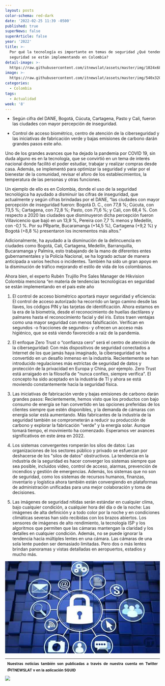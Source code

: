 ```yaml
---
layout: posts
color-schema: red-dark
date: '2022-02-25 11:39 -0500'
published: true
superNews: false
superArticle: false
year: '2022'
title: >-
  Por qué la tecnología es importante en temas de seguridad ¿Qué tendencias en
  seguridad se están implementando en Colombia?
detail-image: >-
  https://raw.githubusercontent.com/itnewslat/assets/master/img/1024x680/Seguridad-g.jpg
image: >-
  https://raw.githubusercontent.com/itnewslat/assets/master/img/540x320/Seguridad-p.jpg
categories:
  - Colombia
tags:
  - Actualidad
week: '8'
---
```

- Según cifra del DANE, Bogotá, Cúcuta, Cartagena, Pasto y Cali, fueron las ciudades con mayor percepción de inseguridad.

- Control de acceso biométrico, centro de atención de la ciberseguridad y las iniciativas de fabricación verde y bajas emisiones de carbono darán grandes pasos este año.

Uno de los grandes avances que ha dejado la pandemia por COVID 19, sin duda alguno es en la tecnología, que se convirtió en un tema de interés nacional donde facilitó el poder estudiar, trabajar y realizar compras desde casa. Además, se implementó para optimizar la seguridad y velar por el bienestar de la comunidad, revisar el aforo de los establecimientos, la temperatura de las personas y otras funciones.

Un ejemplo de ello es en Colombia, donde el uso de la seguridad tecnológica ha ayudado a disminuir las cifras de inseguridad, que actualmente y según cifras brindadas por el DANE, “las ciudades con mayor percepción de inseguridad fueron: Bogotá D. C., con 77,8 %; Cúcuta, con 73,5 %; Cartagena, con 72,8 %; Pasto, con 71,6 %; y Cali, con 68,4 %. Con respecto a 2020 las ciudades que disminuyeron dicha percepción fueron Villavicencio que bajó en un 13,9 %, Pereira con 7,7 % menos y Medellín, con -0,1 %. Por su  PRparte, Bucaramanga (+14,5 %), Cartagena (+9,2 %) y Bogotá (+8,8 %) presentaron los incrementos más altos.”

Adicionalmente, ha ayudado a la disminución de la delincuencia en ciudades como Bogotá, Cali, Cartagena, Medellín, Barranquilla, Bucaramanga y Palmira, esto trabajando de la mano de diferentes entes gubernamentales y la Policía Nacional, se ha logrado actuar de manera anticipada a varios hechos o incidentes. También ha sido un gran apoyo en la disminución de tráfico mejorando el estilo de vida de los colombianos.

Ahora bien, el experto  Rubén Trujillo Pre Sales Manager de Hikvision Colombia menciona  “en materia de tendencias tecnológicas en seguridad se están implementando en el país este año


1. El control de acceso biométrico aportará mayor seguridad y eficiencia:
 El control de acceso autorizado ha recorrido un largo camino desde las llaves, los códigos PIN y las tarjetas de identificación. Ahora estamos en la era de la biometría, desde el reconocimiento de huellas dactilares y palmares hasta el reconocimiento facial y del iris. Estos traen ventajas como una mayor seguridad con menos falsificación. Verifican en segundos -o fracciones de segundos- y ofrecen un acceso más higiénico, que se está viendo favorecido a raíz de la pandemia.
 
1. El enfoque Zero Trust o “confianza cero” será el centro de atención de la ciberseguridad:
 Con más dispositivos de seguridad conectados a Internet de los que jamás haya imaginado, la ciberseguridad se ha convertido en un desafío inmenso en la industria. Recientemente se han introducido regulaciones más estrictas de seguridad de datos y protección de la privacidad en Europa y China, por ejemplo. Zero Trust está arraigado en la filosofía de "nunca confíes, siempre verifica". El concepto ha sido aceptado en la industria de TI y ahora se está moviendo constantemente hacia la seguridad física.
 
1. Las iniciativas de fabricación verde y bajas emisiones de carbono darán grandes pasos:
 Recientemente, hemos visto que los productos con bajo consumo de energía se han convertido en las opciones preferidas de los clientes siempre que estén disponibles, y la demanda de cámaras con energía solar está aumentando. Más fabricantes de la industria de la seguridad también se comprometerán a reducir su producción de carbono y explorar la fabricación "verde" y la energía solar. Aunque tomará tiempo, el movimiento ha comenzado. Esperamos ver avances significativos en este área en 2022.
 
1. Los sistemas convergentes romperán los silos de datos:
 Las organizaciones de los sectores público y privado se esfuerzan por deshacerse de los "silos de datos" obstructivos. La tendencia en la industria de la seguridad es hacer converger los sistemas siempre que sea posible, incluidos video, control de acceso, alarmas, prevención de incendios y gestión de emergencias. Además, los sistemas que no son de seguridad, como los sistemas de recursos humanos, finanzas, inventario y logística ahora también están convergiendo en plataformas de administración unificadas para una mejor colaboración y toma de decisiones.

1. Las imágenes de seguridad nítidas serán estándar en cualquier clima, bajo cualquier condición, a cualquier hora del día o de la noche:
 Las imágenes de alta definición y a todo color por la noche y en condiciones climáticas severas han sido recibidas con los brazos abiertos. Los sensores de imágenes de alto rendimiento, la tecnología ISP y los algoritmos que permiten que las cámaras mantengan la claridad y los detalles en cualquier condición. Además, no se puede ignorar la tendencia hacia múltiples lentes en una cámara. Las cámaras de una sola lente pueden ser demasiado limitadas. Pero dos o más lentes brindan panoramas y vistas detalladas en aeropuertos, estadios y mucho más.

![](https://raw.githubusercontent.com/itnewslat/assets/master/img/540x320/Seguridad-p.jpg)

<table style="height: 42px;" width="569">
<tbody>
<tr>
<td style="text-align: justify;"><sub><strong>Nuestras noticias también son publicadas a través de nuestra cuenta en Twitter <a href="https://twitter.com/itnewslat?lang=es">@ITNEWSLAT</a> y en la aplicación <a href="https://squidapp.co/en/">SQUID</a></strong></sub></td>
</tr>
</tbody>
</table>

<img src="https://tracker.metricool.com/c3po.jpg?hash=56f88a41e39ab42c063cc51676587a04"/>
